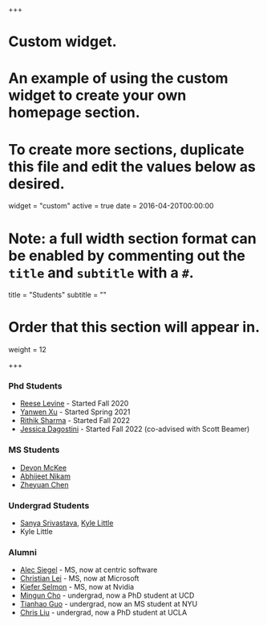 +++
# Custom widget.
# An example of using the custom widget to create your own homepage section.
# To create more sections, duplicate this file and edit the values below as desired.
widget = "custom"
active = true
date = 2016-04-20T00:00:00

# Note: a full width section format can be enabled by commenting out the `title` and `subtitle` with a `#`.
title = "Students"
subtitle = ""

# Order that this section will appear in.
weight = 12

+++

### Phd Students

- [Reese Levine](https://users.soe.ucsc.edu/~reeselevine/) - Started Fall 2020
- [Yanwen Xu](https://people.ucsc.edu/~yxu83) - Started Spring 2021
- [Rithik Sharma](https://sharmarithik.github.io/rithiksharma/) - Started Fall 2022
- [Jessica Dagostini](https://jessicadagostini.herokuapp.com/) - Started Fall 2022 (co-advised with Scott Beamer)

### MS Students

- [Devon McKee](https://www.linkedin.com/in/devonmckee/)
- [Abhijeet Nikam](https://www.linkedin.com/in/abhijeet-nikam-29024b11a/)
- [Zheyuan Chen](https://www.linkedin.com/in/zheyuan-chen-7b3b78180/)


### Undergrad Students

- [Sanya Srivastava](http://linkedin.com/in/sanyasrivas), [Kyle Little](https://www.linkedin.com/in/kyle-little-26580a247/)
- Kyle Little

### Alumni

- [Alec Siegel](https://www.linkedin.com/in/alec-siegel-59a03b163/) - MS, now at centric software
- [Christian Lei](https://www.linkedin.com/in/christianlei/) - MS, now at Microsoft
- [Kiefer Selmon](https://www.linkedin.com/in/richard-kiefer-selmon-963212149) - MS, now at Nvidia
- [Mingun Cho](https://mangoship.github.io/) - undergrad, now a PhD student at UCD
- [Tianhao Guo](https://www.linkedin.com/in/tim-guo-04a574194/) - undergrad, now an MS student at NYU
- [Chris Liu](https://chrisliu.org/) - undergrad, now a PhD student at UCLA


